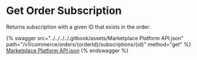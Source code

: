 # Get Order Subscription

Returns subscription with a given ID that exists in the order.



{% swagger src="../../../../.gitbook/assets/Marketplace Platform API.json" path="/v1/commerce/orders/{orderId}/subscriptions/{id}" method="get" %}
[Marketplace Platform API.json](<../../../../.gitbook/assets/Marketplace Platform API.json>)
{% endswagger %}
